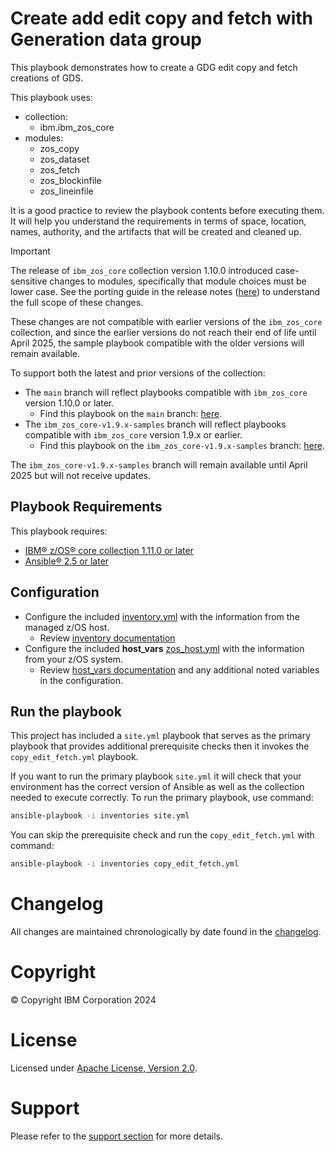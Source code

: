 # Create add edit copy and fetch with Generation data group
This playbook demonstrates how to create a GDG edit copy and fetch
creations of GDS.

This playbook uses:
  - collection:
    - ibm.ibm_zos_core
  - modules:
    - zos_copy
    - zos_dataset
    - zos_fetch
    - zos_blockinfile
    - zos_lineinfile

It is a good practice to review the playbook contents before executing
them. It will help you understand the requirements in terms of space, location,
names, authority, and the artifacts that will be created and cleaned up.

> [!IMPORTANT]
> The release of `ibm_zos_core` collection version 1.10.0 introduced case-sensitive
> changes to modules, specifically that module choices must be lower case. See the porting
> guide in the release notes
> ([here](https://ibm.github.io/z_ansible_collections_doc/ibm_zos_core/docs/source/release_notes.html#porting-guide))
> to understand the full scope of these changes.
>
> These changes are not compatible with earlier versions of the `ibm_zos_core` collection,
> and since the earlier versions do not reach their end of life until April 2025,
> the sample playbook compatible with the older versions will remain available.
>
> To support both the latest and prior versions of the collection:
> * The `main` branch will reflect playbooks compatible with `ibm_zos_core` version 1.10.0 or later.
>   * Find this playbook on the `main` branch: [here](https://github.com/IBM/z_ansible_collections_samples/tree/main/zos_concepts/data_sets/copy_edit_submit).
> * The `ibm_zos_core-v1.9.x-samples` branch will reflect playbooks compatible with `ibm_zos_core` version 1.9.x or earlier.
>   * Find this playbook on the `ibm_zos_core-v1.9.x-samples` branch: [here](https://github.com/IBM/z_ansible_collections_samples/tree/ibm_zos_core-v1.9.x-samples/zos_concepts/data_sets/copy_edit_submit).
>
> The `ibm_zos_core-v1.9.x-samples` branch will remain available until April 2025 but will not receive updates.
>
>

## Playbook Requirements

This playbook requires:
- [IBM® z/OS® core collection 1.11.0 or later](https://galaxy.ansible.com/ibm/ibm_zos_core)
- [Ansible® 2.5 or later](https://docs.ansible.com/ansible/latest/installation_guide/intro_installation.html)

## Configuration
- Configure the included [inventory.yml](inventories/inventory.yml) with the
  information from the managed z/OS host.
  - Review [inventory documentation](../../../docs/share/zos_core/configure_inventory.md)
- Configure the included **host_vars** [zos_host.yml](inventories/host_vars/zos_host.yml)
  with the information from your z/OS system.
  - Review [host_vars documentation](../../../docs/share/zos_core/configure_host_vars.md)
    and any additional noted variables in the configuration.

## Run the playbook

This project has included a `site.yml` playbook that serves as the primary playbook
that provides additional prerequisite checks then it invokes the `copy_edit_fetch.yml`
playbook.

If you want to run the primary playbook `site.yml` it will check that your environment
has the correct version of Ansible as well as the collection needed to execute
correctly. To run the primary playbook, use command:

```bash
ansible-playbook -i inventories site.yml
```

You can skip the prerequisite check and run the `copy_edit_fetch.yml` with
command:

```bash
ansible-playbook -i inventories copy_edit_fetch.yml
```

# Changelog
All changes are maintained chronologically by date found in the
[changelog](changelog.yml).

# Copyright
© Copyright IBM Corporation 2024

# License
Licensed under [Apache License,
Version 2.0](https://opensource.org/licenses/Apache-2.0).

# Support
Please refer to the [support section](../../../README.md#support) for more
details.
